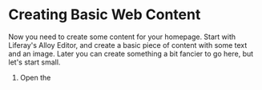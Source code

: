 # Creating Basic Web Content

Now you need to create some content for your homepage. Start with Liferay's 
Alloy Editor, and create a basic piece of content with some text and
an image. Later you can create something a bit fancier to go here, but let's
start small.

1. Open the 